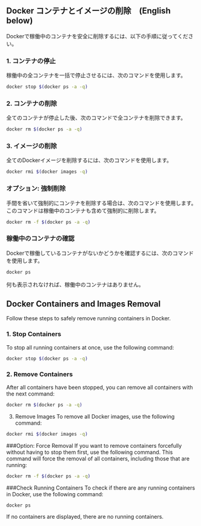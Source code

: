## Docker コンテナとイメージの削除　(English below)

Dockerで稼働中のコンテナを安全に削除するには、以下の手順に従ってください。

### 1. コンテナの停止

稼働中の全コンテナを一括で停止させるには、次のコマンドを使用します。

```bash
docker stop $(docker ps -a -q)
```

### 2. コンテナの削除
全てのコンテナが停止した後、次のコマンドで全コンテナを削除できます。

```bash
docker rm $(docker ps -a -q)
```

### 3. イメージの削除
全てのDockerイメージを削除するには、次のコマンドを使用します。

```bash
docker rmi $(docker images -q)
```

### オプション: 強制削除
手間を省いて強制的にコンテナを削除する場合は、次のコマンドを使用します。このコマンドは稼働中のコンテナも含めて強制的に削除します。

```bash
docker rm -f $(docker ps -a -q)
```

### 稼働中のコンテナの確認
Dockerで稼働しているコンテナがないかどうかを確認するには、次のコマンドを使用します。

```bash
docker ps
```
何も表示されなければ、稼働中のコンテナはありません。

## Docker Containers and Images Removal

Follow these steps to safely remove running containers in Docker.

### 1. Stop Containers

To stop all running containers at once, use the following command:

```bash
docker stop $(docker ps -a -q)
```

### 2. Remove Containers
After all containers have been stopped, you can remove all containers with the next command:

```bash
docker rm $(docker ps -a -q)
```

3. Remove Images
To remove all Docker images, use the following command:

```bash
docker rmi $(docker images -q)
```

###Option: Force Removal
If you want to remove containers forcefully without having to stop them first, use the following command. This command will force the removal of all containers, including those that are running:


```bash
docker rm -f $(docker ps -a -q)
```

###Check Running Containers
To check if there are any running containers in Docker, use the following command:

```bash
docker ps
```

If no containers are displayed, there are no running containers.